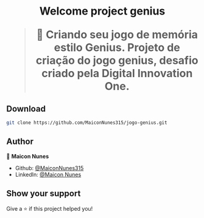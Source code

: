 <h1 align="center">Welcome project genius

> 🦀 Criando seu jogo de memória estilo Genius. Projeto de criação do jogo genius, desafio criado pela Digital Innovation One.
## Download

```sh
git clone https://github.com/MaiconNunes315/jogo-genius.git
```

## Author

👤 **Maicon Nunes**

- Github: [@MaiconNunes315](https://github.com/MaiconNunes315)
- LinkedIn: [@Maicon Nunes](https://www.linkedin.com/in/maicon-nunes-978454110/)

## Show your support

Give a ⭐️ if this project helped you!
